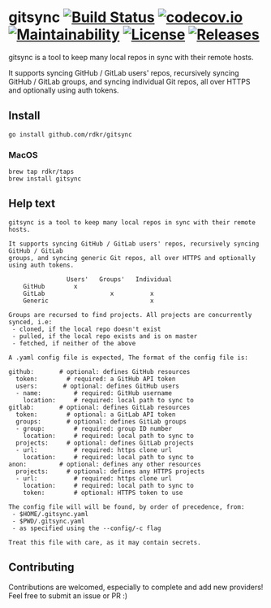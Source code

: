 # gitsync [![Build Status](https://travis-ci.org/rdkr/gitsync.svg)](https://travis-ci.org/rdkr/gitsync) [![codecov.io](https://codecov.io/github/rdkr/gitsync/coverage.svg)](https://codecov.io/github/rdkr/gitsync) [![Maintainability](https://api.codeclimate.com/v1/badges/c86f6cac36c28c9ea55f/maintainability)](https://codeclimate.com/github/rdkr/gitsync/maintainability) [![License](https://img.shields.io/github/license/rdkr/gitsync)](https://github.com/rdkr/gitsync/blob/master/LICENSE) [![Releases](https://img.shields.io/github/v/release/rdkr/gitsync)](https://github.com/rdkr/gitsync/releases) 

gitsync is a tool to keep many local repos in sync with their remote hosts.

It supports syncing GitHub / GitLab users' repos, recursively syncing GitHub / GitLab
groups, and syncing individual Git repos, all over HTTPS and optionally using auth tokens.

## Install

```
go install github.com/rdkr/gitsync
```

### MacOS
```
brew tap rdkr/taps
brew install gitsync
```

## Help text
```
gitsync is a tool to keep many local repos in sync with their remote hosts.

It supports syncing GitHub / GitLab users' repos, recursively syncing GitHub / GitLab
groups, and syncing generic Git repos, all over HTTPS and optionally using auth tokens.

                Users'   Groups'   Individual
    GitHub        x 
    GitLab                  x          x
    Generic                            x

Groups are recursed to find projects. All projects are concurrently synced, i.e:
 - cloned, if the local repo doesn't exist
 - pulled, if the local repo exists and is on master
 - fetched, if neither of the above

A .yaml config file is expected, The format of the config file is:

github:       # optional: defines GitHub resources
  token:        # required: a GitHub API token
  users:       # optional: defines GitHub users
  - name:         # required: GitHub username
    location:     # required: local path to sync to
gitlab:       # optional: defines GitLab resources
  token:        # optional: a GitLab API token
  groups:       # optional: defines GitLab groups
  - group:        # required: group ID number
    location:     # required: local path to sync to
  projects:     # optional: defines GitLab projects
  - url:          # required: https clone url
    location:     # required: local path to sync to
anon:         # optional: defines any other resources
  projects:     # optional: defines any HTTPS projects
  - url:          # required: https clone url
    location:     # required: local path to sync to
    token:        # optional: HTTPS token to use

The config file will will be found, by order of precedence, from:
 - $HOME/.gitsync.yaml
 - $PWD/.gitsync.yaml
 - as specified using the --config/-c flag

Treat this file with care, as it may contain secrets.
```

## Contributing
Contributions are welcomed, especially to complete and add new providers! Feel free to submit an issue or PR :)